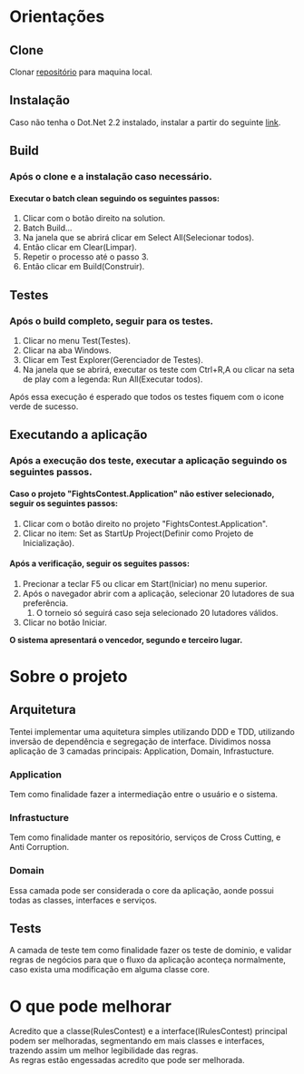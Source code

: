# Orientações
## Clone
Clonar [repositório](https://github.com/CesarBrito/FightsContest) para maquina local.

## Instalação
Caso não tenha o Dot.Net 2.2 instalado, instalar a partir do seguinte [link](https://dotnet.microsoft.com/download/dotnet-core/2.2).

## Build
### Após o clone e a instalação caso necessário.
#### Executar o batch clean seguindo os seguintes passos:
1. Clicar com o botão direito na solution.
2. Batch Build...
3. Na janela que se abrirá clicar em Select All(Selecionar todos).
4. Então clicar em Clear(Limpar).
5. Repetir o processo até o passo 3.
6. Então clicar em Build(Construir).
## Testes
### Após o build completo, seguir para os testes.
1. Clicar no menu Test(Testes).
2. Clicar na aba Windows.
3. Clicar em Test Explorer(Gerenciador de Testes).
4. Na janela que se abrirá, executar os teste com Ctrl+R,A ou clicar na seta de play com a legenda: Run All(Executar todos).

Após essa execução é esperado que todos os testes fiquem com o icone verde de sucesso.

## Executando a aplicação
### Após a execução dos teste, executar a aplicação seguindo os seguintes passos.
#### Caso o projeto "FightsContest.Application" não estiver selecionado, seguir os seguintes passos:
1. Clicar com o botão direito no projeto "FightsContest.Application".
2. Clicar no item: Set as StartUp Project(Definir como Projeto de Inicialização).
#### Após a verificação, seguir os seguites passos:
1. Precionar a teclar F5 ou clicar em Start(Iniciar) no menu superior.
2. Após o navegador abrir com a aplicação, selecionar 20 lutadores de sua preferência.
	1. O torneio só seguirá caso seja selecionado 20 lutadores válidos.
3. Clicar no botão Iniciar.

**O sistema apresentará o vencedor, segundo e terceiro lugar.**

# Sobre o projeto
## Arquitetura
Tentei implementar uma aquitetura simples utilizando DDD e TDD, utilizando inversão de dependência e segregação de interface.
Dividimos nossa aplicação de 3 camadas principais: Application, Domain, Infrastucture.
### Application
Tem como finalidade fazer a intermediação entre o usuário e o sistema.
### Infrastucture
Tem como finalidade manter os repositório, serviços de Cross Cutting, e Anti Corruption.
### Domain	
Essa camada pode ser considerada o core da aplicação, aonde possui todas as classes, interfaces e serviços.
## Tests
A camada de teste tem como finalidade fazer os teste de dominio, e validar regras de negócios para que o fluxo da aplicação aconteça normalmente, caso exista uma modificação em alguma classe core.

# O que pode melhorar
Acredito que a classe(RulesContest) e a interface(IRulesContest) principal podem ser melhoradas, segmentando em mais classes e interfaces, trazendo assim um melhor legibilidade das regras.\
As regras estão engessadas acredito que pode ser melhorada.




